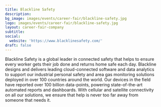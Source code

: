 ```yaml
---
title: Blackline Safety
description: 
bg_image: images/events/career-fair/blackline-safety.jpg
logo: images/events/career-fair/blackline-safety.jpg
layout: career-fair-company
subtitle: 
social:
  website: 'https://www.blacklinesafety.com/'
draft: false
---
```

Blackline Safety is a global leader in connected safety that helps to ensure every worker gets their job done and returns home safe each day. Blackline designs and delivers leading cloud-connected software and data analytics to support our industrial personal safety and area gas monitoring solutions deployed in over 100 countries around the world. Our devices in the field have reported over 100 billion data-points, powering state-of-the-art automated reports and dashboards. With cellular and satellite connectivity on all our solutions, we ensure that help is never too far away from someone that needs it.